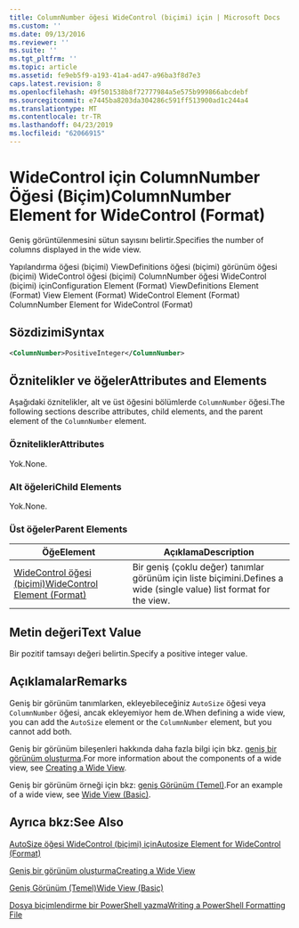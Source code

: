 ```yaml
---
title: ColumnNumber öğesi WideControl (biçimi) için | Microsoft Docs
ms.custom: ''
ms.date: 09/13/2016
ms.reviewer: ''
ms.suite: ''
ms.tgt_pltfrm: ''
ms.topic: article
ms.assetid: fe9eb5f9-a193-41a4-ad47-a96ba3f8d7e3
caps.latest.revision: 8
ms.openlocfilehash: 49f501538b8f72777984a5e575b999866abcdebf
ms.sourcegitcommit: e7445ba8203da304286c591ff513900ad1c244a4
ms.translationtype: MT
ms.contentlocale: tr-TR
ms.lasthandoff: 04/23/2019
ms.locfileid: "62066915"
---
```

# <a name="columnnumber-element-for-widecontrol-format"></a><span data-ttu-id="1e1cd-102">WideControl için ColumnNumber Öğesi (Biçim)</span><span class="sxs-lookup"><span data-stu-id="1e1cd-102">ColumnNumber Element for WideControl (Format)</span></span>

<span data-ttu-id="1e1cd-103">Geniş görüntülenmesini sütun sayısını belirtir.</span><span class="sxs-lookup"><span data-stu-id="1e1cd-103">Specifies the number of columns displayed in the wide view.</span></span>

<span data-ttu-id="1e1cd-104">Yapılandırma öğesi (biçimi) ViewDefinitions öğesi (biçimi) görünüm öğesi (biçimi) WideControl öğesi (biçimi) ColumnNumber öğesi WideControl (biçimi) için</span><span class="sxs-lookup"><span data-stu-id="1e1cd-104">Configuration Element (Format) ViewDefinitions Element (Format) View Element (Format) WideControl Element (Format) ColumnNumber Element for WideControl (Format)</span></span>

## <a name="syntax"></a><span data-ttu-id="1e1cd-105">Sözdizimi</span><span class="sxs-lookup"><span data-stu-id="1e1cd-105">Syntax</span></span>

```xml
<ColumnNumber>PositiveInteger</ColumnNumber>
```

## <a name="attributes-and-elements"></a><span data-ttu-id="1e1cd-106">Öznitelikler ve öğeler</span><span class="sxs-lookup"><span data-stu-id="1e1cd-106">Attributes and Elements</span></span>

<span data-ttu-id="1e1cd-107">Aşağıdaki öznitelikler, alt ve üst öğesini bölümlerde `ColumnNumber` öğesi.</span><span class="sxs-lookup"><span data-stu-id="1e1cd-107">The following sections describe attributes, child elements, and the parent element of the `ColumnNumber` element.</span></span>

### <a name="attributes"></a><span data-ttu-id="1e1cd-108">Öznitelikler</span><span class="sxs-lookup"><span data-stu-id="1e1cd-108">Attributes</span></span>

<span data-ttu-id="1e1cd-109">Yok.</span><span class="sxs-lookup"><span data-stu-id="1e1cd-109">None.</span></span>

### <a name="child-elements"></a><span data-ttu-id="1e1cd-110">Alt öğeleri</span><span class="sxs-lookup"><span data-stu-id="1e1cd-110">Child Elements</span></span>

<span data-ttu-id="1e1cd-111">Yok.</span><span class="sxs-lookup"><span data-stu-id="1e1cd-111">None.</span></span>

### <a name="parent-elements"></a><span data-ttu-id="1e1cd-112">Üst öğeler</span><span class="sxs-lookup"><span data-stu-id="1e1cd-112">Parent Elements</span></span>

|<span data-ttu-id="1e1cd-113">Öğe</span><span class="sxs-lookup"><span data-stu-id="1e1cd-113">Element</span></span>|<span data-ttu-id="1e1cd-114">Açıklama</span><span class="sxs-lookup"><span data-stu-id="1e1cd-114">Description</span></span>|
|-------------|-----------------|
|[<span data-ttu-id="1e1cd-115">WideControl öğesi (biçimi)</span><span class="sxs-lookup"><span data-stu-id="1e1cd-115">WideControl Element (Format)</span></span>](./widecontrol-element-format.md)|<span data-ttu-id="1e1cd-116">Bir geniş (çoklu değer) tanımlar görünüm için liste biçimini.</span><span class="sxs-lookup"><span data-stu-id="1e1cd-116">Defines a wide (single value) list format for the view.</span></span>|

## <a name="text-value"></a><span data-ttu-id="1e1cd-117">Metin değeri</span><span class="sxs-lookup"><span data-stu-id="1e1cd-117">Text Value</span></span>

<span data-ttu-id="1e1cd-118">Bir pozitif tamsayı değeri belirtin.</span><span class="sxs-lookup"><span data-stu-id="1e1cd-118">Specify a positive integer value.</span></span>

## <a name="remarks"></a><span data-ttu-id="1e1cd-119">Açıklamalar</span><span class="sxs-lookup"><span data-stu-id="1e1cd-119">Remarks</span></span>

<span data-ttu-id="1e1cd-120">Geniş bir görünüm tanımlarken, ekleyebileceğiniz `AutoSize` öğesi veya `ColumnNumber` öğesi, ancak ekleyemiyor hem de.</span><span class="sxs-lookup"><span data-stu-id="1e1cd-120">When defining a wide view, you can add the `AutoSize` element or the `ColumnNumber` element, but you cannot add both.</span></span>

<span data-ttu-id="1e1cd-121">Geniş bir görünüm bileşenleri hakkında daha fazla bilgi için bkz. [geniş bir görünüm oluşturma](./creating-a-wide-view.md).</span><span class="sxs-lookup"><span data-stu-id="1e1cd-121">For more information about the components of a wide view, see [Creating a Wide View](./creating-a-wide-view.md).</span></span>

<span data-ttu-id="1e1cd-122">Geniş bir görünüm örneği için bkz: [geniş Görünüm (Temel)](./wide-view-basic.md).</span><span class="sxs-lookup"><span data-stu-id="1e1cd-122">For an example of a wide view, see [Wide View (Basic)](./wide-view-basic.md).</span></span>

## <a name="see-also"></a><span data-ttu-id="1e1cd-123">Ayrıca bkz:</span><span class="sxs-lookup"><span data-stu-id="1e1cd-123">See Also</span></span>

[<span data-ttu-id="1e1cd-124">AutoSize öğesi WideControl (biçimi) için</span><span class="sxs-lookup"><span data-stu-id="1e1cd-124">Autosize Element for WideControl (Format)</span></span>](./autosize-element-for-widecontrol-format.md)

[<span data-ttu-id="1e1cd-125">Geniş bir görünüm oluşturma</span><span class="sxs-lookup"><span data-stu-id="1e1cd-125">Creating a Wide View</span></span>](./creating-a-wide-view.md)

[<span data-ttu-id="1e1cd-126">Geniş Görünüm (Temel)</span><span class="sxs-lookup"><span data-stu-id="1e1cd-126">Wide View (Basic)</span></span>](./wide-view-basic.md)

[<span data-ttu-id="1e1cd-127">Dosya biçimlendirme bir PowerShell yazma</span><span class="sxs-lookup"><span data-stu-id="1e1cd-127">Writing a PowerShell Formatting File</span></span>](./writing-a-powershell-formatting-file.md)
